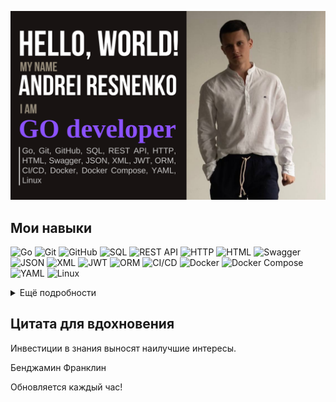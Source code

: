 [![Andrey's GitHub Banner](./assets/banner.png)](https://github.com/AndreyCoder404)
## Мои навыки 

![Go](https://img.shields.io/badge/Go-00ADD8?style=flat&logo=go&logoColor=white)
![Git](https://img.shields.io/badge/Git-F05032?style=flat&logo=git&logoColor=white)
![GitHub](https://img.shields.io/badge/GitHub-181717?style=flat&logo=github&logoColor=white)
![SQL](https://img.shields.io/badge/SQL-4479A1?style=flat&logo=postgresql&logoColor=white)
![REST API](https://img.shields.io/badge/REST_API-FF6C37?style=flat&logo=rest&logoColor=white)
![HTTP](https://img.shields.io/badge/HTTP-005C84?style=flat&logo=httpie&logoColor=white)
![HTML](https://img.shields.io/badge/HTML-5E8B7E?style=flat&logo=html5&logoColor=white)
![Swagger](https://img.shields.io/badge/Swagger-85EA2D?style=flat&logo=swagger&logoColor=white)
![JSON](https://img.shields.io/badge/JSON-000000?style=flat&logo=json&logoColor=white)
![XML](https://img.shields.io/badge/XML-000000?style=flat&logo=xml&logoColor=white)
![JWT](https://img.shields.io/badge/JWT-000000?style=flat&logo=json-web-tokens&logoColor=white)
![ORM](https://img.shields.io/badge/ORM-FF9900?style=flat&logo=orm&logoColor=white)
![CI/CD](https://img.shields.io/badge/CI/CD-FF9900?style=flat&logo=circleci&logoColor=white)
![Docker](https://img.shields.io/badge/Docker-2496ED?style=flat&logo=docker&logoColor=white)
![Docker Compose](https://img.shields.io/badge/Docker_Compose-2496ED?style=flat&logo=docker&logoColor=white)
![YAML](https://img.shields.io/badge/YAML-FF9900?style=flat&logo=yaml&logoColor=white)
![Linux](https://img.shields.io/badge/Linux-FCC624?style=flat&logo=linux&logoColor=black)

<details>
<summary>Ещё подробности</summary>
<p>Я начинающий разработчик, который освоил эти технологии в рамках курса "Go разработчик" на Яндекс.Практикуме. Активно развиваю навыки в DevOps и интеграции нейросетей!</p>
</details>

## Цитата для вдохновения

<p>Инвестиции в знания выносят наилучшие интересы.</p>
<p>Бенджамин Франклин</p>

Обновляется каждый час!